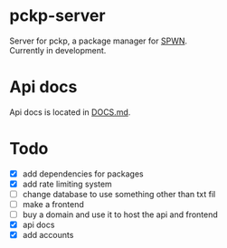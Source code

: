 # pckp-server
Server for pckp, a package manager for [SPWN](https://github.com/Spu7Nix/SPWN-language).  
Currently in development.

# Api docs
Api docs is located in [DOCS.md](https://github.com/sertdfyguhi/pckp/blob/master/DOCS.md).

# Todo
- [x] add dependencies for packages
- [x] add rate limiting system
- [ ] change database to use something other than txt fil
- [ ] make a frontend
- [ ] buy a domain and use it to host the api and frontend
- [x] api docs
- [x] add accounts

